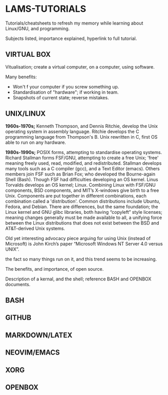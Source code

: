 # LAMS-TUTORIALS

Tutorials/cheatsheets to refresh my memory while learning about Linux/GNU, and programming. 

Subjects listed, importance explained, hyperlink to full tutorial.

## VIRTUAL BOX
Vitualisation; create a virtual computer, on a computer, using software. 

Many benefits:
- Won't f your computer if you screw something up.
- Standardisation of "hardware"; if working in team.
- Snapshots of current state; reverse mistakes.

## UNIX/LINUX

**1960s-1970s;** Kenneth Thompson, and Dennis Ritchie, develop the Unix operating system in assembly language. Ritchie develops the C programming language from Thompson's B. Unix rewritten in C, first OS able to run on any hardware.    

**1980s-1990s;** POSIX forms, attempting to standardise operating systems. Richard Stallman forms FSF/GNU, attempting to create a free Unix; 'free' meaning freely used, read, modified, and redistributed. Stallman develops many tools such as a C compiler (gcc), and a Text Editor (emacs). Others members join FSF such as Brian Fox; who developed the Bourne-again Shell (Bash). Though FSF had difficulties developing an OS kernel. Linus Torvalds develops an OS kernel; Linux. Combining Linux with FSF/GNU components, BSD components, and MIT’s X-windows give birth to a free Unix. Components are put together in different combinations, each combination called a 'distribution'. Common distributions include Ubuntu, Fedora, and Debian. There are differences, but the same foundation; the Linux kernel and GNU glibc libraries, both having “copyleft” style licenses; meaning changes generally must be made available to all, a unifying force between the Linux distributions that does not exist between the BSD and AT&T-derived Unix systems.

Old yet interesting advocacy piece arguing for using Unix (instead of Microsoft) is John Kirch’s paper “Microsoft Windows NT Server 4.0 versus UNIX”.



the fact so many things run on it, and this trend seems to be increasing.

The benefits, and importance, of open source.

Description of a kernal, and the shell; reference BASH and OPENBOX documents.

## BASH


## GITHUB


## MARKDOWN/LATEX


## NEOVIM/EMACS


## XORG


## OPENBOX







